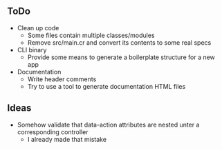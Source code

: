 ## ToDo

* Clean up code
  * Some files contain multiple classes/modules
  * Remove src/main.cr and convert its contents to some real specs
* CLI binary
  * Provide some means to generate a boilerplate structure for a new app
* Documentation
  * Write header comments
  * Try to use a tool to generate documentation HTML files

## Ideas

* Somehow validate that data-action attributes are nested unter a corresponding controller
  * I already made that mistake
